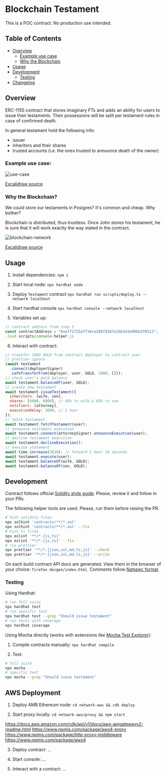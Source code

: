 # Blockchain Testament

This is a POC contract. No production use intended.

## Table of Contents

- [Overview](#overview)
  - [Example use case](#example-use-case)
  - [Why the Blockchain](#why-the-blockchain)
- [Usage](#usage)
- [Development](#development)
  - [Testing](#testing)
- [Changelog](./CHANGELOG.md)

## Overview

ERC-1155 contract that stores imaginary FTs and adds an ability for users to issue their testaments.
Their possessions will be split per testament rules in case of confirmed death.

In general testament hold the following info:

- issuer
- inheritors and their shares
- trusted accounts (i.e. the ones trusted to announce death of the owner)

### Example use case:

![use-case](./assets/use-case.png)

[Excalidraw source](./assets/use-case.excalidraw)

### Why the Blockchain?

We could store our testaments in Postgres? It's common and cheap. Why bother?

Blockchain is distributed, thus trustless.
Once John stores his testament, he is sure that it will work exactly the way stated in the contract.

![blockchain-network](./assets/blockchain-network.png)

[Excalidraw source](./assets/blockchain-network.excalidraw)

## Usage

1. Install dependencies: `npm i`

2. Start local node: `npx hardhat node`

3. Deploy `Testament` contract `npx hardhat run scripts/deploy.ts --network localhost`

4. Start hardhat console `npx hardhat console --network localhost`

5. Variables set up:

```javascript
// contract address from step 3
const contractAddress = "0xe7f1725e7734ce288f8367e1bb143e90bb3f0512";
.load scripts/console-helper.js
```

6. Interact with contract:

```javascript
// transfer 1000 GOLD from contract deployer to contract user
// prettier-ignore
(await testament
  .connect(deployerSigner)
  .safeTransferFrom(deployer, user, GOLD, 1000, []));
// check user's gold balance
await testament.balanceOf(user, GOLD);
// create new testament
await testament.issueTestament({
  inheritors: [wife, son],
  shares: [4000, 6000], // 40% to wife & 60% to son
  notifiers: [attorney],
  executionDelay: 3600, // 1 hour
});
// fetch testament
await testament.fetchTestament(user);
// announce testament execution
await testament.connect(attorneySigner).announceExecution(user);
// decline testament execution
await testament.declineExecution();
// execute statement
await time.increase(3610); // forward 1 hour 10 seconds
await testament.execute(user);
await testament.balanceOf(wife, GOLD);
await testament.balanceOf(son, GOLD);
```

<!-- TODO: issue #3: etherscan verification section -->

<!-- TODO: issue #1: testnet deployment section -->

<!-- TODO: issue #4: deployment & usage prices estimations section -->

## Development

Contract follows official [Solidity style guide](https://docs.soliditylang.org/en/v0.8.9/style-guide.html).
Please, review it and follow in your PRs.

The following helper tools are used. Please, run them before raising the PR.

```bash
# hint solidity files
npx solhint 'contracts/**/*.sol'
npx solhint 'contracts/**/*.sol' --fix
# hint ts files
npx eslint '**/*.{js,ts}'
npx eslint '**/*.{js,ts}' --fix
# run prettier
npx prettier '**/*.{json,sol,md,ts,js}' --check
npx prettier '**/*.{json,sol,md,ts,js}' --write
```

On each build contract API docs are generated.
View them in the browser of your choice: `firefox docgen/index.html`.
Comments follow [Natspec format](https://docs.soliditylang.org/en/latest/natspec-format.html).

### Testing

Using Hardhat:

```bash
# run full suite
npx hardhat test
# run specific test
npx hardhat test --grep "Should issue testament"
# run tests with coverage
npx hardhat coverage
```

Using Mocha directly (works with extensions like [Mocha Test Explorer](https://marketplace.visualstudio.com/items?itemName=hbenl.vscode-mocha-test-adapter)):

1. Compile contracts manually: `npx hardhat compile`

2. Test:

```bash
# full suite
npx mocha
# specific test
npx mocha --grep "Should issue testament"
```

## AWS Deployment

1. Deploy AMB Ethereum node: `cd network-aws && cdk deploy`

2. Start proxy locally: `cd network-aws/proxy && npm start`

https://docs.aws.amazon.com/cdk/api/v1/docs/aws-apigatewayv2-readme.html
https://www.npmjs.com/package/aws4-proxy
https://www.npmjs.com/package/http-proxy-middleware
https://www.npmjs.com/package/aws4

3. Deploy contract: ...

4. Start console: ...

5. Interact with a contract: ...
